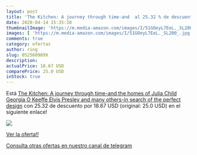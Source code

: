 ```yaml
---
layout: post
title: 'The Kitchen: A journey through time-and  al 25.32 % de descuento'
date: 2020-04-14 15:35:10
thumbnailImage: 'https://m.media-amazon.com/images/I/51GOeyL7EeL._SL200_.jpg'
images: [ 'https://m.media-amazon.com/images/I/51GOeyL7EeL._SL200_.jpg' ]
comments: true
category: ofertas
author: ring
slug: 052560989X
description:
actualPrice: 18.67 USD
comparePrice: 25.0 USD
inStock: true
---
```


Está [The Kitchen: A journey through time-and the homes of Julia Child  Georgia O Keeffe  Elvis  Presley and many others-in search of the perfect design](https://www.amazon.com/dp/052560989X/?tag=redken08-20) con 25.32 de descuento por 18.67 USD (original: 25.0 USD) en el siguiente enlace!

[![](https://m.media-amazon.com/images/I/51GOeyL7EeL._SL200_.jpg)](https://www.amazon.com/dp/052560989X/?tag=redken08-20)

[Ver la oferta!!](https://www.amazon.com/dp/052560989X/?tag=redken08-20)

[Consulta otras ofertas en nuestro canal de telegram](https://t.me/s/ofertas25)
